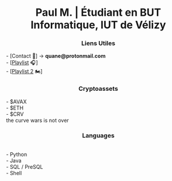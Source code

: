 <h1 align="center">Paul M. | Étudiant en BUT Informatique, IUT de Vélizy</h1>

<h3 align="center">Liens Utiles</h3>
- [Contact 📩] -> <b>quane@protonmail.com</b> <br>
- [<a href="https://open.spotify.com/playlist/0pNzP6W6EhsyDSnfqim6E6?si=a5dacf2bf2cd448d">Playlist</a> 🎧] <br>
- [<a href="https://open.spotify.com/playlist/0KgWOpqPuZejUsEUEebNXx?si=f8de2e03be084afa">Playlist 2</a> 🏍️]<br>

<h3 align="center">Cryptoassets</h3>
- $AVAX <br>
- $ETH <br>
- $CRV <br>
the curve wars is not over <br>

<h3 align="center">Languages</h3> <br>
- Python <br>
- Java <br>
- SQL / PreSQL <br>
- Shell <br>
